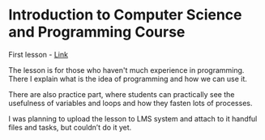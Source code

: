 # Introduction to Computer Science and Programming Course

First lesson - [Link](https://youtu.be/MjvFeOx0Qyo?si=W2bayqjwTqxqgcuG)

The lesson is for those who haven't much experience in programming. There I explain what is the idea of programming and how we can use it.

There are also practice part, where students can practically see the usefulness of variables and loops and how they fasten lots of processes.

I was planning to upload the lesson to LMS system and attach to it handful files and tasks, but couldn’t do it yet.
